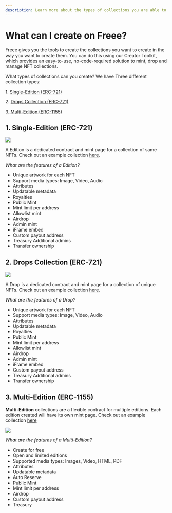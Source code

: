 ```yaml
---
description: Learn more about the types of collections you are able to create with Freee.
---
```


# What can I create on Freee?

Freee gives you the tools to create the collections you want to create in the way you want to create them. You can do this using our Creator Toolkit, which provides an easy-to-use, no-code-required solution to mint, drop and manage NFT collections.

What types of collections can you create? We have Three different collection types:

1\. [Single-Edition (ERC-721)](<What can I create on Freee.md#1.-single-edition-erc-721>)

2\. [Drops Collection (ERC-721)](<What can I create on Freee.md#2.-drops-collection-erc-721>)

3.[ Multi-Edition (ERC-1155)](<What can I create on Freee.md#3.-multi-edition-erc-1155>)

## 1. Single-Edition (ERC-721)

![](../imgs/what-can-creat\_2.png)

A Edition is a dedicated contract and mint page for a collection of same NFTs. Check out an example collection [here](<What can I create on Freee.md>).

_What are the features of a Edition?_

* Unique artwork for each NFT
* Support media types: Image, Video, Audio
* Attributes
* Updatable metadata
* Royalties
* Public Mint
* Mint limit per address
* Allowlist mint
* Airdrop
* Admin mint
* iFrame embed
* Custom payout address
* Treasury Additional admins
* Transfer ownership

## 2. Drops Collection (ERC-721)

![](../imgs/what-can-creat\_2.png)

A Drop is a dedicated contract and mint page for a collection of unique NFTs. Check out an example collection [here](<What can I create on Freee.md>).

_What are the features of a Drop?_

* Unique artwork for each NFT
* Support media types: Image, Video, Audio
* Attributes
* Updatable metadata
* Royalties
* Public Mint
* Mint limit per address
* Allowlist mint
* Airdrop
* Admin mint
* iFrame embed
* Custom payout address
* Treasury Additional admins
* Transfer ownership

## 3. Multi-Edition (ERC-1155)

**Multi-Edition** collections are a flexible contract for multiple editions. Each edition created will have its own mint page. Check out an example collection [here](<What can I create on Freee.md>)

![](../imgs/what-can-creat\_1.png)

_What are the features of a Multi-Edition?_

* Create for free
* Open and limited editions
* Supported media types: Images, Video, HTML, PDF
* Attributes
* Updatable metadata
* Auto Reserve
* Public Mint
* Mint limit per address
* Airdrop
* Custom payout address
* Treasury
